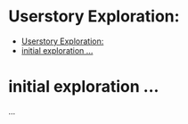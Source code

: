# Userstory Exploration: <descriptive title of exploration challenge>

- [Userstory Exploration: ](#userstory-exploration-)
- [initial exploration ...](#initial-exploration-)

# initial exploration ...
...